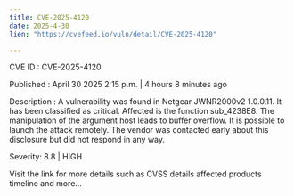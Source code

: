 ```yaml
---
title: CVE-2025-4120
date: 2025-4-30
lien: "https://cvefeed.io/vuln/detail/CVE-2025-4120"

---
```


CVE ID : CVE-2025-4120

Published :  April 30
2025
2:15 p.m. | 4 hours
8 minutes ago

Description : A vulnerability was found in Netgear JWNR2000v2 1.0.0.11. It has been classified as critical. Affected is the function sub_4238E8. The manipulation of the argument host leads to buffer overflow. It is possible to launch the attack remotely. The vendor was contacted early about this disclosure but did not respond in any way.

Severity: 8.8 | HIGH

Visit the link for more details
such as CVSS details
affected products
timeline
and more...
